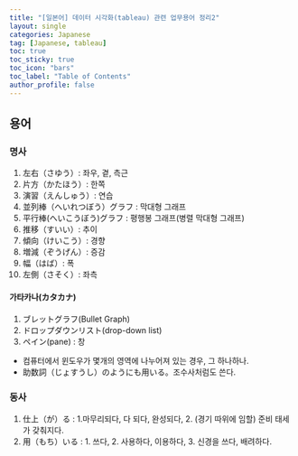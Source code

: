 ```yaml
---
title: "[일본어] 데이터 시각화(tableau) 관련 업무용어 정리2"
layout: single
categories: Japanese
tag: [Japanese, tableau]
toc: true
toc_sticky: true
toc_icon: "bars"
toc_label: "Table of Contents"
author_profile: false
---
```


## 용어
### 명사
1. 左右（さゆう）: 좌우, 곁, 측근
2. 片方（かたほう）: 한쪽
3. 演習（えんしゅう）: 연습
4. 並列棒（へいれつぼう）グラフ : 막대형 그래프
5. 平行棒(へいこうぼう)グラフ : 평행봉 그래프(병렬 막대형 그래프)
6. 推移（すいい）: 추이
7. 傾向（けいこう）: 경향
8. 増減（ぞうげん）: 증감
9. 幅（はば）: 폭
10. 左側（さそく）: 좌측


#### 가타카나(カタカナ)
1. ブレットグラフ(Bullet Graph)
2. ドロップダウンリスト(drop-down list)
3. ペイン(pane) : 창
- 컴퓨터에서 윈도우가 몇개의 영역에 나누어져 있는 경우, 그 하나하나.
- 助数詞（じょすうし）のようにも用いる。조수사처럼도 쓴다.

### 동사
1. 仕上（が）る : 1.마무리되다, 다 되다, 완성되다, 2. (경기 따위에 임할) 준비 태세가 갖춰지다.
2. 用（もち）いる : 1. 쓰다, 2. 사용하다, 이용하다, 3. 신경을 쓰다, 배려하다.